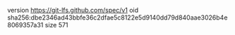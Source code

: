 version https://git-lfs.github.com/spec/v1
oid sha256:dbe2346ad43bbfe36c2dfae5c8122e5d9140dd79d840aae3026b4e8069357a31
size 571
